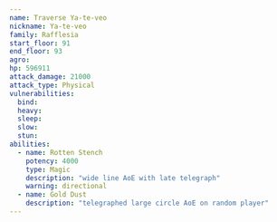 ```yaml
---
name: Traverse Ya-te-veo
nickname: Ya-te-veo
family: Rafflesia
start_floor: 91
end_floor: 93
agro: 
hp: 596911
attack_damage: 21000
attack_type: Physical
vulnerabilities:
  bind: 
  heavy: 
  sleep: 
  slow: 
  stun: 
abilities:
  - name: Rotten Stench
    potency: 4000
    type: Magic
    description: "wide line AoE with late telegraph"
    warning: directional
  - name: Gold Dust
    description: "telegraphed large circle AoE on random player"
---
```

